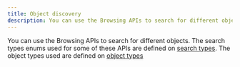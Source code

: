 ```yaml
---
title: Object discovery
description: You can use the Browsing APIs to search for different objects. The search types enums used for some of these APIs are defined in [search types](https://www2.microstrategy.com/producthelp/Current/ReferenceFiles/reference/com/microstrategy/webapi/EnumDSSXMLSearchTypes.html). The object types used are defined on [object types](https://www2.microstrategy.com/producthelp/Current/ReferenceFiles/reference/com/microstrategy/webapi/EnumDSSXMLObjectTypes.html).
---
```


You can use the Browsing APIs to search for different objects. The search types enums used for some of these APIs are defined on [search types](https://www2.microstrategy.com/producthelp/Current/ReferenceFiles/reference/com/microstrategy/webapi/EnumDSSXMLSearchTypes.html). The object types used are defined on [object types](https://www2.microstrategy.com/producthelp/Current/ReferenceFiles/reference/com/microstrategy/webapi/EnumDSSXMLObjectTypes.html)
